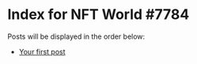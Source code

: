 # Index for NFT World #7784
Posts will be displayed in the order below:

- [Your first post](./001-first.md)

